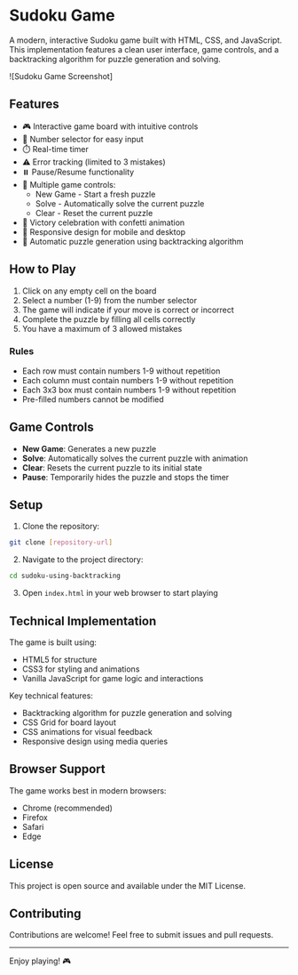 # Sudoku Game

A modern, interactive Sudoku game built with HTML, CSS, and JavaScript. This implementation features a clean user interface, game controls, and a backtracking algorithm for puzzle generation and solving.

![Sudoku Game Screenshot]

## Features

- 🎮 Interactive game board with intuitive controls
- 🎯 Number selector for easy input
- ⏱️ Real-time timer
- ⚠️ Error tracking (limited to 3 mistakes)
- ⏸️ Pause/Resume functionality
- 🔄 Multiple game controls:
  - New Game - Start a fresh puzzle
  - Solve - Automatically solve the current puzzle
  - Clear - Reset the current puzzle
- 🎉 Victory celebration with confetti animation
- 📱 Responsive design for mobile and desktop
- 🧩 Automatic puzzle generation using backtracking algorithm

## How to Play

1. Click on any empty cell on the board
2. Select a number (1-9) from the number selector
3. The game will indicate if your move is correct or incorrect
4. Complete the puzzle by filling all cells correctly
5. You have a maximum of 3 allowed mistakes

### Rules

- Each row must contain numbers 1-9 without repetition
- Each column must contain numbers 1-9 without repetition
- Each 3x3 box must contain numbers 1-9 without repetition
- Pre-filled numbers cannot be modified

## Game Controls

- **New Game**: Generates a new puzzle
- **Solve**: Automatically solves the current puzzle with animation
- **Clear**: Resets the current puzzle to its initial state
- **Pause**: Temporarily hides the puzzle and stops the timer

## Setup

1. Clone the repository:
```bash
git clone [repository-url]
```

2. Navigate to the project directory:
```bash
cd sudoku-using-backtracking
```

3. Open `index.html` in your web browser to start playing

## Technical Implementation

The game is built using:
- HTML5 for structure
- CSS3 for styling and animations
- Vanilla JavaScript for game logic and interactions

Key technical features:
- Backtracking algorithm for puzzle generation and solving
- CSS Grid for board layout
- CSS animations for visual feedback
- Responsive design using media queries

## Browser Support

The game works best in modern browsers:
- Chrome (recommended)
- Firefox
- Safari
- Edge

## License

This project is open source and available under the MIT License.

## Contributing

Contributions are welcome! Feel free to submit issues and pull requests.

---

Enjoy playing! 🎮
